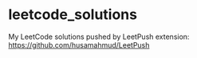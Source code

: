 # leetcode_solutions
My LeetCode solutions pushed by LeetPush extension: https://github.com/husamahmud/LeetPush
